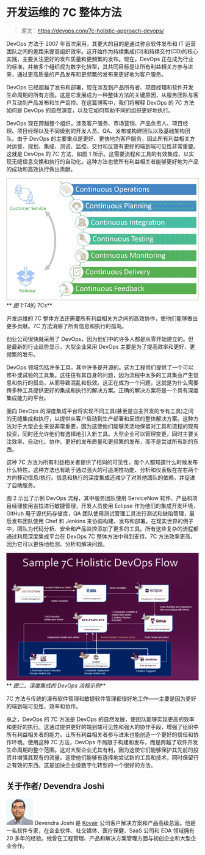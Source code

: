 # 开发运维的 7C 整体方法

> 原文：<https://devops.com/7c-holistic-approach-devops/>

DevOps 方法于 2007 年首次采用，其更大的目的是通过弥合软件发布和 IT 运营团队之间的差距来提高组织效率。这开始作为持续集成(CI)和持续交付(CD)的核心实践，主要关注更好的发布质量和更频繁的发布。现在，DevOps 正在成为行业的标准，并被多个组织视为数字化转型，其共同目标是让所有利益相关方参与进来，通过更高质量的产品发布和更频繁的发布来更好地为客户服务。

DevOps 已经超越了发布和部署，现在涉及到产品所有者、项目经理和软件开发生命周期的所有方面。这是它发展成为一种整体方法的关键原因，从服务团队与客户互动到产品发布和生产监控。在这篇博客中，我们将解释 DevOps 的 7C 方法如何是 DevOps 的自然演变，以及它如何帮助不同的组织更好地执行。

DevOps 现在跨越整个组织，涉及客户服务、市场营销、产品负责人、项目经理、项目经理以及不同级别的开发人员、QA、发布或构建团队以及基础架构团队。由于 DevOps 的主要重点是更好、更快地为客户服务，因此所有利益相关方对运营、规划、集成、测试、监控、交付和反馈有更好的端到端可见性非常重要。这就是 DevOps 的 7C 方法，如图 1 所示。这需要流程和工具的有效集成，以实现无缝信息交换和执行的自动化。这种方法也使所有利益相关者能够更好地为产品的成功和高效执行做出贡献。

![](img/bee60e4b74a86023fde1424ddeb5ef03.png) ** *图 1:T4*的 7Cs**

开发运维的 7C 整体方法还需要所有利益相关方之间的高效协作，使他们能够做出更多贡献。7C 方法消除了所有信息和执行的孤岛。

创业公司很快就采用了 DevOps，因为他们中的许多人都是从零开始建立的。但是最新的行业趋势显示，大型企业采用 DevOps 主要是为了提高效率和更好、更频繁的发布。

DevOps 领域包括许多工具，其中许多是开源的。这为工程师们提供了一个可以修补或试验的工具集。这往往有其自身的问题，因为流程中太多的工具集会产生信息和执行的孤岛，从而导致混乱和低效。这正在成为一个问题，这就是为什么需要跨多种工具提供更好的集成和执行的解决方案。正确的解决方案将是一个具有深度集成能力的平台。

面向 DevOps 的深度集成平台将实现不同工具(甚至是自主开发的专有工具)之间的无缝集成和执行，以提供从客户启动到生产部署和反馈的整体解决方案。这种方法对于大型企业来说非常重要，因为这使他们能够灵活地保留对工具和流程的现有投资，同时还允许他们有选择地引入新工具。大型企业可以管理变更，同时主要关注效率、自动化、协作、更好的发布质量和更频繁的发布，而不是尝试所有新的东西。

这种 7C 方法为所有利益相关者提供了相同的可见性，每个人都知道什么时候发布什么特性。这种方法也有助于通过强大的可追溯性功能、分析和仪表板在左右两个方向移动信息/执行。信息和执行的深度集成还减少了对其他团队的依赖，并促进了自助服务。

图 2 示出了示例 DevOps 流程，其中服务团队使用 ServiceNow 软件、产品和项目经理使用吉拉进行敏捷管理，开发人员使用 Eclipse 作为他们的集成开发环境，GitHub 用于源代码存储库，QA 团队使用测试管理工具进行测试和缺陷管理，最后发布团队使用 Chef 和 Jenkins 来协调构建、发布和部署。在现实世界的例子中，团队为代码分析、安全和产品监控添加了更多的工具。所有这些复杂的流程都通过利用深度集成平台在 DevOps 7C 整体方法中得到支持。7C 方法效率更高，因为它可以更快地检测、分析和解决问题。

![](img/ab22c392227e32989476f92e12f2482f.png) ** *图二。深度集成的 DevOps 流程示例***

7C 方法与传统的瀑布软件管理和敏捷软件管理都很好地工作——主要是因为更好的端到端可见性、效率和协作。

总之，DevOps 的 7C 方法是 DevOps 的自然发展，使团队能够实现更高的效率和更好的执行。这通过提供更好的端到端可见性和强大的协作手段，增强了组织中所有利益相关者的能力。让所有利益相关者参与进来也能创造一个更好的信任和协作环境。使用这种 7C 方法，DevOps 不局限于构建和发布，而是跨越了软件开发生命周期的整个范围。这对大型企业尤其有利，因为这使它们能够保护其先前的投资并增强其现有的流量。这使他们能够有选择地尝试新的工具和技术，同时保留行之有效的东西。这是加快企业级数字化转型的一个很好的方法。

## 关于作者/ Devendra Joshi

![](img/473c10227a8d829f075779d84c10f06b.png) Devendra Joshi 是 [Kovair](https://www.kovair.com/) 公司客户解决方案和产品高级总监。他是一名软件专家，在企业软件、社交媒体、医疗保健、SaaS 公司和 EDA 领域拥有 20 多年的经验。他曾在工程管理、产品和解决方案管理方面与初创企业和大型企业合作。